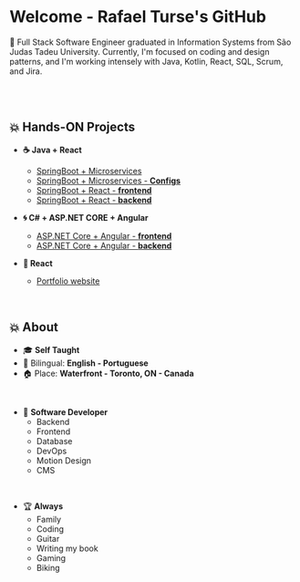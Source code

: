 # Welcome - Rafael Turse's GitHub

💬  Full Stack Software Engineer graduated in Information Systems from São Judas Tadeu University. Currently, I'm focused on coding and design patterns, and I'm working intensely with Java, Kotlin, React, SQL, Scrum, and Jira.

<br>
<br>

##  :boom: Hands-ON Projects
- **☕ Java + React**
  - [SpringBoot + Microservices](https://github.com/rafaelturse/hands-on-java-spring-microservice)
  - [SpringBoot + Microservices - **Configs**](https://github.com/rafaelturse/hands-on-java-spring-microservice-configs)
  - [SpringBoot + React - **frontend**](https://github.com/rafaelturse/hands-on-springboot-react-school-app)
  - [SpringBoot + React - **backend**](https://github.com/rafaelturse/hands-on-springboot-react-school)

- **🌀 C# + ASP.NET CORE + Angular**
  - [ASP.NET Core + Angular - **frontend**](https://github.com/rafaelturse/hands-on-aspnetcore-angular-proagile-webapp)
  - [ASP.NET Core + Angular - **backend**](https://github.com/rafaelturse/hands-on-aspnetcore-angular-proagile)  

- **🎨 React**
  - [Portfolio website](https://github.com/rafaelturse/portfolio)

<br>

<!--
##  :boom: GitHub Stats
<div align="center">
  <img height="160em"   
       align="center" src="https://github-readme-stats.vercel.app/api?username=rafaelturse&show_icons=true&theme=highcontrast&include_all_commits=true&count_private=true"
  >
  <img height="160em" 
       align="center" 
       src="https://github-readme-stats.vercel.app/api/top-langs/?username=rafaelturse&&layout=compact&hide=shell&theme=highcontrast"
  >
</div>

<br>
-->

##  :boom: About

- :mortar_board: **Self Taught**
- :loudspeaker: Bilingual: **English - Portuguese**
- :house: Place: **Waterfront - Toronto, ON - Canada**

<br>

- :wrench: **Software Developer**
  - Backend
  - Frontend
  - Database
  - DevOps
  - Motion Design
  - CMS

<br>

- :trophy: **Always** 
  - Family
  - Coding
  - Guitar
  - Writing my book
  - Gaming
  - Biking
